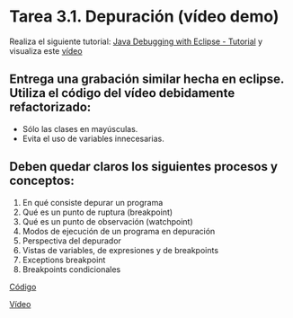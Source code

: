 # Tarea 3.1. Depuración (vídeo demo)

Realiza el siguiente tutorial: [Java Debugging with Eclipse - Tutorial](https://www.vogella.com/tutorials/EclipseDebugging/article.html) y visualiza este [vídeo](https://youtu.be/RD2GD1Gx4LQ)

## Entrega una grabación similar hecha en eclipse. Utiliza el código del vídeo debidamente refactorizado:

- Sólo las clases en mayúsculas.
- Evita el uso de variables innecesarias.

## Deben quedar claros los siguientes procesos y conceptos:

1. En qué consiste depurar un programa
1. Qué es un punto de ruptura (breakpoint)
1. Qué es un punto de observación (watchpoint)
1. Modos de ejecución de un programa en depuración
1. Perspectiva del depurador
1. Vistas de variables, de expresiones y de breakpoints
1. Exceptions breakpoint
1. Breakpoints condicionales

[Código](./Video.java)

[Vídeo]()